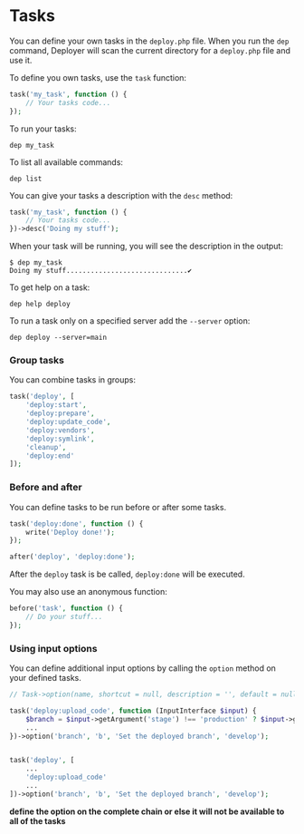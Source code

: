 # Tasks

You can define your own tasks in the `deploy.php` file.
When you run the `dep` command, Deployer will scan the current directory for a `deploy.php` file and use it.

To define you own tasks, use the `task` function:

~~~ php
task('my_task', function () {
    // Your tasks code...
});
~~~

To run your tasks:

~~~
dep my_task
~~~

To list all available commands:

~~~
dep list
~~~

You can give your tasks a description with the `desc` method:

~~~ php
task('my_task', function () {
    // Your tasks code...
})->desc('Doing my stuff');
~~~

When your task will be running, you will see the description in the output:

~~~
$ dep my_task
Doing my stuff..............................✔
~~~

To get help on a task:

~~~
dep help deploy
~~~

To run a task only on a specified server add the `--server` option:

~~~
dep deploy --server=main
~~~

### Group tasks

You can combine tasks in groups:

~~~ php
task('deploy', [
    'deploy:start',
    'deploy:prepare',
    'deploy:update_code',
    'deploy:vendors',
    'deploy:symlink',
    'cleanup',
    'deploy:end'
]);
~~~


### Before and after

You can define tasks to be run before or after some tasks.

~~~ php
task('deploy:done', function () {
    write('Deploy done!');
});

after('deploy', 'deploy:done');
~~~

After the `deploy` task is be called, `deploy:done` will be executed.

You may also use an anonymous function:

~~~ php
before('task', function () {
    // Do your stuff...
});
~~~

### Using input options

You can define additional input options by calling the `option` method on your defined tasks.

~~~ php
// Task->option(name, shortcut = null, description = '', default = null);

task('deploy:upload_code', function (InputInterface $input) {
    $branch = $input->getArgument('stage') !== 'production' ? $input->getOption('branch',get('branch', null)) : get('branch', null);
    ...
})->option('branch', 'b', 'Set the deployed branch', 'develop');


task('deploy', [
    ...
    'deploy:upload_code'
    ...
])->option('branch', 'b', 'Set the deployed branch', 'develop');
~~~

**define the option on the complete chain or else it will not be available to all of the tasks**
